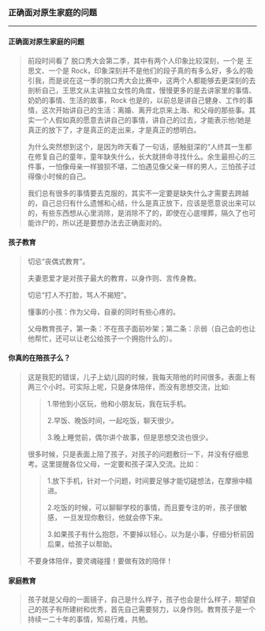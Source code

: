 ### 正确面对原生家庭的问题

---
#### 正确面对原生家庭的问题
> 前段时间看了 脱口秀大会第二季，其中有两个人印象比较深刻，一个是 王思文、一个是 Rock，印象深刻并不是他们的段子真的有多么好，多么的吸引我，而是说在这一季的脱口秀大会比赛中，这两个人都能够去更深刻的去剖析自己，王思文从主讲独立女性的角度，慢慢更多的是去讲家里的事情、奶奶的事情、生活的故事，Rock 也是的，以前总是讲自己健身、工作的事情，这次开始讲自己的生活：离婚、离开北京来上海、和父母的那些事。其实一个人假如真的愿意去讲自己的事情，讲自己的过去，才能表示他/她是真正的放下了，才是真正的走出来，才是真正的想明白。
>
> 为什么突然想到这个，是因为昨天看了一句话，感触挺深的“人终其一生都在修复自己的童年，童年缺失什么，长大就拼命寻找什么。余生最担心的三件事，一怕像母亲一样狼狈不堪，二怕遇见像父亲一样的男人，三怕孩子过得像小时候的自己。
>
>我们总有很多的事情要去克服的，其实不一定要是缺失什么才需要去跨越的，自己总归有什么遗憾和心结，什么是真正放下，应该是愿意说出来可以的，有些东西想从心里消除，是消除不了的，即使在心底埋葬，隔久了也可能诈尸的，所以还是要想办法去正确面对的。

#### 孩子教育
> 切忌“丧偶式教育”。
>
> 夫妻恩爱才是对孩子最大的教育，以身作则、言传身教。
> 
> 切忌“打人不打脸，骂人不揭短”。
>
> 懂事的小孩：作为父母，自豪的同时有些心疼的。
>
> 父母教育孩子，第一条：不在孩子面前吵架；第二条：示弱（自己会的也让他帮忙，还可以让老公给孩子一个拥抱什么的）。

#### 你真的在陪孩子么？
> 这是我犯的错误，儿子上幼儿园的时候，我每天陪他的时间很多。表面上有两三个小时。可实际上呢，只是身体陪伴，而没有思想交流，比如:
>> 1.带他到小区玩，他和小朋友玩，我在玩手机。
>>
>> 2.早饭、晚饭时间，一起吃饭，聊天很少。
>>
>> 3.晚上睡觉前，偶尔讲个故事，但是思想交流也很少。
>
> 很多时候，只是表面上陪了孩子，对孩子的问题敷衍一下，并没有仔细思考。这里提醒各位父母，一定要和孩子深入交流。比如：
>>
>> 1.放下手机，针对一个问题，时间要足够才能切磋想法，在摩擦中精进。
>>
>> 2.吃饭的时候，可以聊聊学校的事情，而且要专注的听，孩子很敏感， 一旦发现你敷衍，他就会停下来。
>>
>> 3.如果孩子有什么抱怨，不要掉以轻心，以为是小事，仔细分析前因后果，给孩子以帮助。
>
> 不要身体陪伴，要灵魂碰撞！要做有效的陪伴！

#### 家庭教育
> 孩子就是父母的一面镜子，自己是什么样子，孩子也会是什么样子，期望自己的孩子有所建树和优秀，首先自己需要努力，以身作则。教育孩子是一个持续一二十年的事情，知易行难，共勉。